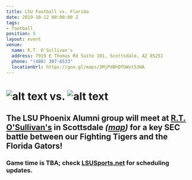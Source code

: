 ```yaml
---
title: LSU Football vs. Florida
date: 2019-10-12 00:00:00 Z
tags:
- football
position: 5
layout: event
venue:
  name: R.T. O'Sullivan's
  address: 7919 E Thomas Rd Suite 101, Scottsdale, AZ 85251
  phone: "(480) 307-6533"
  locationUrl: https://goo.gl/maps/3MjPdBhDfGWxt53HA
---
```


# ![alt text](https://lsu-phoenix-alumni.github.io/assets/img/FloridaGators.png "Florida Gators") vs. ![alt text](https://lsu-phoenix-alumni.github.io/assets/img/LSUTigers.png "LSU Fighting Tigers")

## The LSU Phoenix Alumni group will meet at **[R.T. O'Sullivan's](https://scottsdale.rtosullivans.com/ "RTO Scottsdale website") in Scottsdale**  *([map](https://goo.gl/maps/3MjPdBhDfGWxt53HA "Google Maps: RTO Scottsdale"))* for a key SEC battle between our Fighting Tigers and the Florida Gators! 

### Game time is TBA; check **[LSUSports.net](http://www.lsusports.net/SportSelect.dbml?SPID=2164&SPSID=27811&DB_OEM_ID=5200&_ga=2.61742444.1994479276.1565745145-1475237789.1565745143)** for scheduling updates.